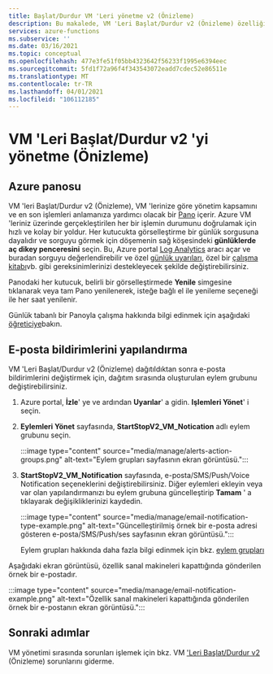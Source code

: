 ```yaml
---
title: Başlat/Durdur VM 'Leri yönetme v2 (Önizleme)
description: Bu makalede, VM 'Leri Başlat/Durdur v2 (Önizleme) özelliği tarafından yönetilen Azure sanal makinelerinizin durumunun nasıl izleneceği ve diğer yönetim görevlerinin nasıl yapılacağı açıklanır.
services: azure-functions
ms.subservice: ''
ms.date: 03/16/2021
ms.topic: conceptual
ms.openlocfilehash: 477e3fe51f05bb4323642f56233f1995e6394eec
ms.sourcegitcommit: 5fd1f72a96f4f343543072eadd7cdec52e86511e
ms.translationtype: MT
ms.contentlocale: tr-TR
ms.lasthandoff: 04/01/2021
ms.locfileid: "106112185"
---
```

# <a name="how-to-manage-startstop-vms-v2-preview"></a>VM 'Leri Başlat/Durdur v2 'yi yönetme (Önizleme)

## <a name="azure-dashboard"></a>Azure panosu

VM 'leri Başlat/Durdur v2 (Önizleme), VM 'lerinize göre yönetim kapsamını ve en son işlemleri anlamanıza yardımcı olacak bir [Pano](../../azure-monitor/visualizations.md#azure-dashboards) içerir. Azure VM 'leriniz üzerinde gerçekleştirilen her bir işlemin durumunu doğrulamak için hızlı ve kolay bir yoldur. Her kutucukta görselleştirme bir günlük sorgusuna dayalıdır ve sorguyu görmek için döşemenin sağ köşesindeki **günlüklerde aç dikey penceresini** seçin. Bu, Azure portal [Log Analytics](../../azure-monitor/logs/log-analytics-overview.md#starting-log-analytics) aracı açar ve buradan sorguyu değerlendirebilir ve özel [günlük uyarıları](../../azure-monitor/alerts/alerts-log.md), özel bir [çalışma kitabı](../../azure-monitor/visualize/workbooks-overview.md)vb. gibi gereksinimlerinizi destekleyecek şekilde değiştirebilirsiniz.

Panodaki her kutucuk, belirli bir görselleştirmede **Yenile** simgesine tıklanarak veya tam Pano yenilenerek, isteğe bağlı el ile yenileme seçeneği ile her saat yenilenir.

Günlük tabanlı bir Panoyla çalışma hakkında bilgi edinmek için aşağıdaki [öğreticiye](../../azure-monitor/visualize/tutorial-logs-dashboards.md)bakın.

## <a name="configure-email-notifications"></a>E-posta bildirimlerini yapılandırma

VM 'Leri Başlat/Durdur v2 (Önizleme) dağıtıldıktan sonra e-posta bildirimlerini değiştirmek için, dağıtım sırasında oluşturulan eylem grubunu değiştirebilirsiniz.

1. Azure portal, **İzle**' ye ve ardından **Uyarılar**' a gidin. **Işlemleri Yönet**' i seçin.

1. **Eylemleri Yönet** sayfasında, **StartStopV2_VM_Notication** adlı eylem grubunu seçin.

    :::image type="content" source="media/manage/alerts-action-groups.png" alt-text="Eylem grupları sayfasının ekran görüntüsü.":::

1. **StartStopV2_VM_Notification** sayfasında, e-posta/SMS/Push/Voice Notification seçeneklerini değiştirebilirsiniz. Diğer eylemleri ekleyin veya var olan yapılandırmanızı bu eylem grubuna güncelleştirip **Tamam** ' a tıklayarak değişikliklerinizi kaydedin.

    :::image type="content" source="media/manage/email-notification-type-example.png" alt-text="Güncelleştirilmiş örnek bir e-posta adresi gösteren e-posta/SMS/Push/ses sayfasının ekran görüntüsü.":::

    Eylem grupları hakkında daha fazla bilgi edinmek için bkz. [eylem grupları](../../azure-monitor/alerts/action-groups.md)

Aşağıdaki ekran görüntüsü, özellik sanal makineleri kapattığında gönderilen örnek bir e-postadır.

:::image type="content" source="media/manage/email-notification-example.png" alt-text="Özellik sanal makineleri kapattığında gönderilen örnek bir e-postanın ekran görüntüsü.":::

## <a name="next-steps"></a>Sonraki adımlar

VM yönetimi sırasında sorunları işlemek için bkz. VM ['Leri Başlat/Durdur v2](troubleshoot.md) (Önizleme) sorunlarını giderme.